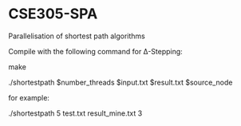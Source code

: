 # CSE305-SPA
Parallelisation of shortest path algorithms

Compile with the following command for ∆-Stepping:

make

./shortestpath $number_threads $input.txt $result.txt $source_node

for example:

./shortestpath 5 test.txt result_mine.txt 3
